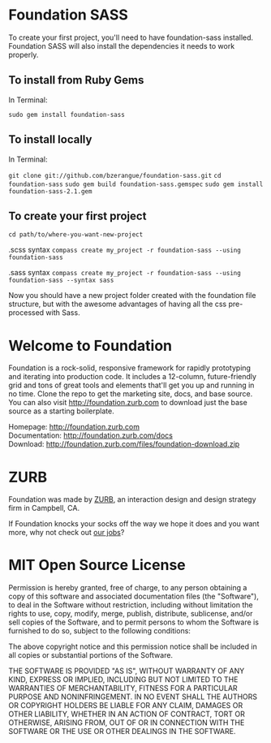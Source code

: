 Foundation SASS
===============

To create your first project, you'll need to have foundation-sass installed. Foundation SASS will also install the dependencies it needs to work properly.

To install from Ruby Gems   
-------------------------

In Terminal:

`sudo gem install foundation-sass`

To install locally
------------------

In Terminal:

`git clone git://github.com/bzerangue/foundation-sass.git`
`cd foundation-sass`
`sudo gem build foundation-sass.gemspec`
`sudo gem install foundation-sass-2.1.gem`

To create your first project
----------------------------

`cd path/to/where-you-want-new-project`

.scss syntax
`compass create my_project -r foundation-sass --using foundation-sass`

.sass syntax
`compass create my_project -r foundation-sass --using foundation-sass --syntax sass`
    
Now you should have a new project folder created with the foundation file structure, but with the awesome advantages of having all the css pre-processed with Sass.


Welcome to Foundation
=====================

Foundation is a rock-solid, responsive framework for rapidly prototyping and iterating into production code. It includes a 12-column, future-friendly grid and tons of great tools and elements that'll get you up and running in no time. Clone the repo to get the marketing site, docs, and base source. You can also visit http://foundation.zurb.com to download just the base source as a starting boilerplate.

Homepage:      http://foundation.zurb.com  
Documentation: http://foundation.zurb.com/docs  
Download:      http://foundation.zurb.com/files/foundation-download.zip  


ZURB
====

Foundation was made by [ZURB](http://www.zurb.com), an interaction design and design strategy firm in Campbell, CA.

If Foundation knocks your socks off the way we hope it does and you want more, why not check out [our jobs](http://www.zurb.com/talent/jobs)?


MIT Open Source License
=======================

Permission is hereby granted, free of charge, to any person obtaining a copy of this software and associated documentation files (the "Software"), to deal in the Software without restriction, including without limitation the rights to use, copy, modify, merge, publish, distribute, sublicense, and/or sell copies of the Software, and to permit persons to whom the Software is furnished to do so, subject to the following conditions:

The above copyright notice and this permission notice shall be included in all copies or substantial portions of the Software.

THE SOFTWARE IS PROVIDED "AS IS", WITHOUT WARRANTY OF ANY KIND, EXPRESS OR IMPLIED, INCLUDING BUT NOT LIMITED TO THE WARRANTIES OF MERCHANTABILITY, FITNESS FOR A PARTICULAR PURPOSE AND NONINFRINGEMENT. IN NO EVENT SHALL THE AUTHORS OR COPYRIGHT HOLDERS BE LIABLE FOR ANY CLAIM, DAMAGES OR OTHER LIABILITY, WHETHER IN AN ACTION OF CONTRACT, TORT OR OTHERWISE, ARISING FROM, OUT OF OR IN CONNECTION WITH THE SOFTWARE OR THE USE OR OTHER DEALINGS IN THE SOFTWARE.